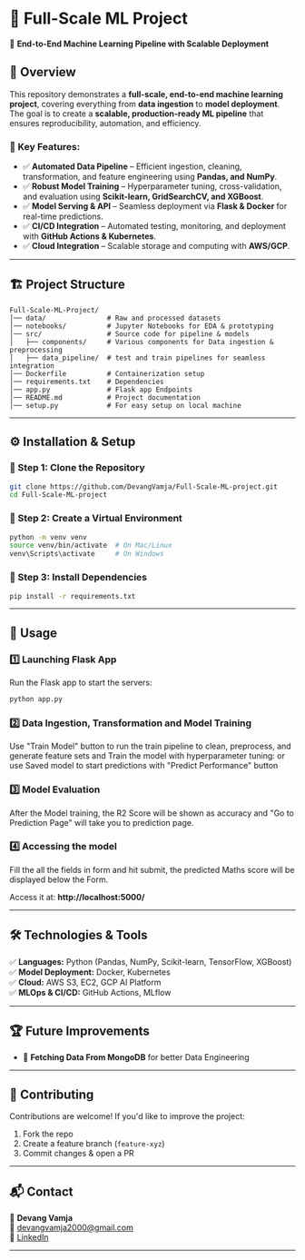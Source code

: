 # 📌 Full-Scale ML Project

🚀 **End-to-End Machine Learning Pipeline with Scalable Deployment**


## 📖 Overview

This repository demonstrates a **full-scale, end-to-end machine learning project**, covering everything from **data ingestion** to **model deployment**. The goal is to create a **scalable, production-ready ML pipeline** that ensures reproducibility, automation, and efficiency.

### 🔹 Key Features:
- ✅ **Automated Data Pipeline** – Efficient ingestion, cleaning, transformation, and feature engineering using **Pandas, and NumPy**.
- ✅ **Robust Model Training** – Hyperparameter tuning, cross-validation, and evaluation using **Scikit-learn, GridSearchCV, and XGBoost**.
- ✅ **Model Serving & API** – Seamless deployment via **Flask & Docker** for real-time predictions.
- ✅ **CI/CD Integration** – Automated testing, monitoring, and deployment with **GitHub Actions & Kubernetes**.
- ✅ **Cloud Integration** – Scalable storage and computing with **AWS/GCP**.

---

## 🏗️ Project Structure

```plaintext
Full-Scale-ML-Project/
│── data/               # Raw and processed datasets
│── notebooks/          # Jupyter Notebooks for EDA & prototyping
│── src/                # Source code for pipeline & models
│   ├── components/     # Various components for Data ingestion & preprocessing
│   ├── data_pipeline/  # test and train pipelines for seamless integration
│── Dockerfile          # Containerization setup
│── requirements.txt    # Dependencies
│── app.py              # Flask app Endpoints
│── README.md           # Project documentation
│── setup.py            # For easy setup on local machine
```

---

## ⚙️ Installation & Setup

### 📌 Step 1: Clone the Repository

```bash
git clone https://github.com/DevangVamja/Full-Scale-ML-project.git
cd Full-Scale-ML-project
```

### 📌 Step 2: Create a Virtual Environment

```bash
python -m venv venv
source venv/bin/activate  # On Mac/Linux
venv\Scripts\activate     # On Windows
```

### 📌 Step 3: Install Dependencies

```bash
pip install -r requirements.txt
```

---

## 🚀 Usage

### **1️⃣ Launching Flask App**
Run the Flask app to start the servers:

```bash
python app.py
```

### **2️⃣ Data Ingestion, Transformation and Model Training**
Use "Train Model" button to run the train pipeline to clean, preprocess, and generate feature sets and Train the model with hyperparameter tuning:
or use Saved model to start predictions with "Predict Performance" button


### **3️⃣ Model Evaluation**

After the Model training, the R2 Score will be shown as accuracy and "Go to Prediction Page" will take you to prediction page.

### **4️⃣ Accessing the model**


Fill the all the fields in form and hit submit, the predicted Maths score will be displayed below the Form.



Access it at: **http://localhost:5000/**

---

## 🛠️ Technologies & Tools

✅ **Languages:** Python (Pandas, NumPy, Scikit-learn, TensorFlow, XGBoost)  
✅ **Model Deployment:** Docker, Kubernetes  
✅ **Cloud:** AWS S3, EC2, GCP AI Platform  
✅ **MLOps & CI/CD:** GitHub Actions, MLflow  

---

## 🏆 Future Improvements

- 🔹 **Fetching Data From MongoDB** for better Data Engineering

---

## 🤝 Contributing

Contributions are welcome! If you'd like to improve the project:

1. Fork the repo
2. Create a feature branch (`feature-xyz`)
3. Commit changes & open a PR

---

## 📬 Contact

👤 **Devang Vamja**  
📧 [devangvamja2000@gmail.com](mailto:devangvamja2000@gmail.com)  
🔗 [LinkedIn](https://linkedin.com/in/DevangVamja)  

---
